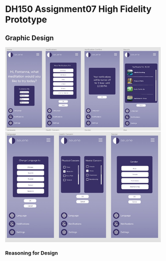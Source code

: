 # DH150 Assignment07 High Fidelity Prototype
## Graphic Design
![wireframe1](wireframe1.jpg)
![wireframe2](wireframe2.jpg)

### Reasoning for Design

